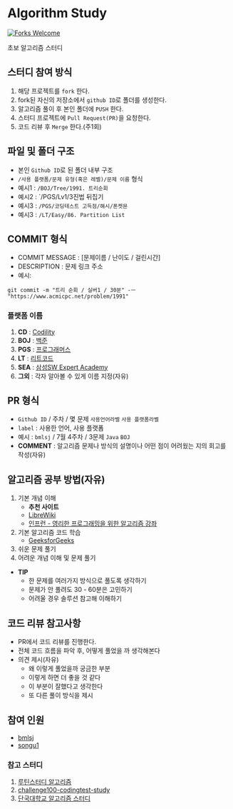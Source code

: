 # Algorithm Study

[![Forks Welcome](https://img.shields.io/badge/Fork-welcome!-brightgreen.svg?style=flat-square)](https://github.com/Jade-Seuu-Study/Algorithm-Study/fork)

초보 알고리즘 스터디

## 스터디 참여 방식
1. 해당 프로젝트를 `fork` 한다.
2. fork된 자신의 저장소에서 `github ID`로 폴더를 생성한다.
3. 알고리즘 풀이 후 본인 폴더에 `PUSH` 한다.
4. 스터디 프로젝트에 `Pull Request(PR)`을 요청한다.
5. 코드 리뷰 후 `Merge` 한다.(주1회)


## 파일 및 폴더 구조
- 본인 `Github ID`로 된 폴더 내부 구조
- `/사용 플랫폼/문제 유형(혹은 레벨)/문제 이름` 형식
- 예시1 : `/BOJ/Tree/1991. 트리순회`
- 예시2 : `/PGS/Lv1/3진법 뒤집기
- 예시3 : `/PGS/코딩테스트 고득점/해시/폰켓몬`
- 예시3 : `/LT/Easy/86. Partition List`


## COMMIT 형식
- COMMIT MESSAGE : [문제이름 / 난이도 / 걸린시간]
- DESCRIPTION : 문제 링크 주소
- 예시:
~~~
git commit -m "트리 순회 / 실버1 / 30분" -ㅡ "https://www.acmicpc.net/problem/1991"
~~~


### 플랫폼 이름
1. **CD** : [Codility](https://app.codility.com/programmers/lessons/1-iterations/)
2. **BOJ** : [백준](https://www.acmicpc.net/problem/tags)
3. **PGS** : [프로그래머스](https://school.programmers.co.kr/learn/challenges)
4. **LT** : [리트코드](https://leetcode.com/problemset/all/)
5. **SEA** : [삼성SW Expert Academy](https://swexpertacademy.com/main/code/problem/problemList.do)
6. **그외** : 각자 알아볼 수 있게 이름 지정(자유)


## PR 형식
- `Github ID` / 주차 / 몇 문제 `사용언어라벨` `사용 플랫폼라벨` 
- `label` : 사용한 언어, 사용 플랫폼
- 예시 : `bmlsj` / 7월 4주차 / 3문제 `Java` `BOJ`
- **COMMENT** : 알고리즘 문제나 방식의 설명이나 어떤 점이 어려웠는 지의 회고를 작성(자유)


## 알고리즘 공부 방법(자유)
1. 기본 개념 이해
    - **추천 사이트**
    - [LibreWiki](https://librewiki.net/wiki/%EC%8B%9C%EB%A6%AC%EC%A6%88:%EC%88%98%ED%95%99%EC%9D%B8%EB%93%AF_%EA%B3%BC%ED%95%99%EC%95%84%EB%8B%8C_%EA%B3%B5%ED%95%99%EA%B0%99%EC%9D%80_%EC%BB%B4%ED%93%A8%ED%84%B0%EA%B3%BC%ED%95%99/%EC%95%8C%EA%B3%A0%EB%A6%AC%EC%A6%98_%EA%B8%B0%EC%B4%88)
    - [인프런 - 영리한 프로그래밍을 위한 알고리즘 강좌](https://www.inflearn.com/course/%EC%95%8C%EA%B3%A0%EB%A6%AC%EC%A6%98-%EA%B0%95%EC%A2%8C#curriculum)
2. 기본 알고리즘 코드 학습
    - [GeeksforGeeks](https://www.geeksforgeeks.org/)
3. 쉬운 문제 풀기
4. 어려운 개념 이해 및 문제 풀기

- **TIP**
    - 한 문제를 여러가지 방식으로 풀도록 생각하기
    - 문제가 안 풀려도 30 - 60분은 고민하기
    - 어려울 경우 솔루션 참고해 이해하기


## 코드 리뷰 참고사항
- PR에서 코드 리뷰를 진행한다.
- 전체 코드 흐름을 파악 후, 어떻게 풀었을 까 생각해본다
- 의견 제시(자유)
    - 왜 이렇게 풀었을까 궁금한 부분
    - 이렇게 하면 더 좋을 것 같다
    - 이 부분이 잘했다고 생각한다
    - 또 다른 풀이 방식을 제시


## 참여 인원
- [bmlsj](https://github.com/bmlsj)
- [songu1](https://github.com/songu1)


### 참고 스터디
1. [루틴스터디 알고리즘](https://github.com/ROUTINE-STUDY/Algorithm)
2. [challenge100-codingtest-study](https://github.com/ellynhan/challenge100-codingtest-study)
3. [단국대학교 알고리즘 스터디](https://github.com/DKU-STUDY/Algorithm)
